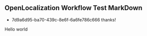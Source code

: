 ## OpenLocalization Workflow Test MarkDown
* 7d9a6d95-ba70-439c-8e6f-6a6fe786c666 
thanks!

Hello world